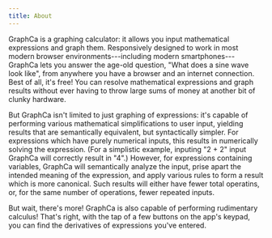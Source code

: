 ```yaml
---
title: About
---
```


GraphCa is a graphing calculator: it allows you input mathematical expressions and graph them. Responsively designed to work in most modern browser environments---including modern smartphones---GraphCa lets you answer the age-old question, "What does a sine wave look like", from anywhere you have a browser and an internet connection. Best of all, it's free! You can resolve mathematical expressions and graph results without ever having to throw large sums of money at another bit of clunky hardware.

But GraphCa isn't limited to just graphing of expressions: it's capable of performing various mathematical simplifications to user input, yielding results that are semantically equivalent, but syntactically simpler. For expressions which have purely numerical inputs, this results in numerically solving the expression. (For a simplistic example, inputing "2 + 2" input GraphCa will correctly result in "4".) However, for expressions containing variables, GraphCa will semantically analyze the input, prise apart the intended meaning of the expression, and apply various rules to form a result which is more canonical. Such results will either have fewer total operatins, or, for the same number of operations, fewer repeated inputs.

But wait, there's more! GraphCa is also capable of performing rudimentary calculus! That's right, with the tap of a few buttons on the app's keypad, you can find the derivatives of expressions you've entered.
